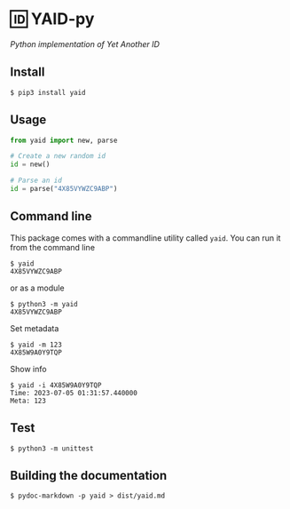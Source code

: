 # 🆔 YAID-py

_Python implementation of Yet Another ID_

## Install

```shell
$ pip3 install yaid
```

## Usage

```python
from yaid import new, parse

# Create a new random id
id = new()

# Parse an id
id = parse("4X85VYWZC9ABP")
```

## Command line

This package comes with a commandline utility called `yaid`.
You can run it from the command line

```shell
$ yaid
4X85VYWZC9ABP
```

or as a module

```shell
$ python3 -m yaid
4X85VYWZC9ABP
```

Set metadata

```shell
$ yaid -m 123
4X85W9A0Y9TQP
```

Show info

```shell
$ yaid -i 4X85W9A0Y9TQP
Time: 2023-07-05 01:31:57.440000
Meta: 123
```

## Test

```shell
$ python3 -m unittest
```

## Building the documentation

```shell
$ pydoc-markdown -p yaid > dist/yaid.md
```
